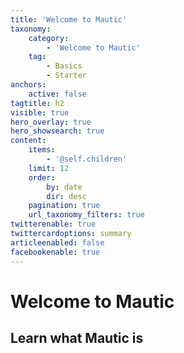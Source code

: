 ```yaml
---
title: 'Welcome to Mautic'
taxonomy:
    category:
        - 'Welcome to Mautic'
    tag:
        - Basics
        - Starter
anchors:
    active: false
tagtitle: h2
visible: true
hero_overlay: true
hero_showsearch: true
content:
    items:
        - '@self.children'
    limit: 12
    order:
        by: date
        dir: desc
    pagination: true
    url_taxonomy_filters: true
twitterenable: true
twittercardoptions: summary
articleenabled: false
facebookenable: true
---
```


# Welcome to Mautic
## Learn what Mautic is